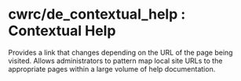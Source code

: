 # cwrc/de_contextual_help : Contextual Help

Provides a link that changes depending on the URL of the page being visited.  Allows administrators to pattern map local site URLs to the appropriate pages within a large volume of help documentation.

